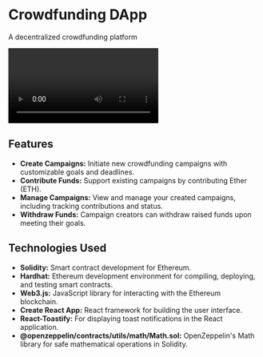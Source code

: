 # Crowdfunding DApp

A decentralized crowdfunding platform

![Demo](./Demo.mp4)

## Features

- **Create Campaigns:** Initiate new crowdfunding campaigns with customizable goals and deadlines.
- **Contribute Funds:** Support existing campaigns by contributing Ether (ETH).
- **Manage Campaigns:** View and manage your created campaigns, including tracking contributions and status.
- **Withdraw Funds:** Campaign creators can withdraw raised funds upon meeting their goals.

## Technologies Used

- **Solidity:** Smart contract development for Ethereum.
- **Hardhat:** Ethereum development environment for compiling, deploying, and testing smart contracts.
- **Web3.js:** JavaScript library for interacting with the Ethereum blockchain.
- **Create React App:** React framework for building the user interface.
- **React-Toastify:** For displaying toast notifications in the React application.
- **@openzeppelin/contracts/utils/math/Math.sol:** OpenZeppelin's Math library for safe mathematical operations in Solidity.
